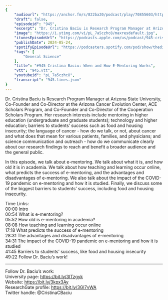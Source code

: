 ```yaml
---
{
	"audiourl": "https://anchor.fm/s/822ba20/podcast/play/70855603/https%3A%2F%2Fd3ctxlq1ktw2nl.cloudfront.net%2Fstaging%2F2023-4-22%2F9325bc99-31fd-64e9-fa38-075d0597f748.m4a",
	"draft": false,
	"episodeid": "945",
	"excerpt": "Dr. Cristina Baciu is Research Program Manager at Arizona State University, Co-Founder and Co-Director at the Arizona Cancer Evolution Center, ACE Scholars Program, and Co-Founder and Co-Director of the Cooperation Scholars Program. Her research interests include mentoring in higher education (undergraduate and graduate students); technology and higher education; barriers to students’ success such as food and housing insecurity; the language of cancer - how do we talk, or not, about cancer and what does that mean for various patients, families, and physicians; and science communication and outreach - how do we communicate clearly about our research findings to reach and benefit a broader audience and the general public.",
	"image": "https://i.ytimg.com/vi/pL_7a5czhc8/maxresdefault.jpg",
	"itunesEpisodeUrl": "https://podcasts.apple.com/us/podcast/945-cristina-baciu-when-and-how-e-mentoring-works/id1451347236?i=1000656671408&uo=4",
	"publishDate": 2024-05-24,
	"spotifyEpisodeUrl": "https://podcasters.spotify.com/pod/show/thedissenter/episodes/945-Cristina-Baciu-When-and-How-E-Mentoring-Works-e24grfj",
	"tags": [
		"General Science"
	],
	"title": "#945 Cristina Baciu: When and How E-Mentoring Works",
	"vtt": "945.vtt",
	"youtubeid": "pL_7a5czhc8",
	"transcript": "945.lines.json"
}
---
```

Dr. Cristina Baciu is Research Program Manager at Arizona State University, Co-Founder and Co-Director at the Arizona Cancer Evolution Center, ACE Scholars Program, and Co-Founder and Co-Director of the Cooperation Scholars Program. Her research interests include mentoring in higher education (undergraduate and graduate students); technology and higher education; barriers to students’ success such as food and housing insecurity; the language of cancer - how do we talk, or not, about cancer and what does that mean for various patients, families, and physicians; and science communication and outreach - how do we communicate clearly about our research findings to reach and benefit a broader audience and the general public.

In this episode, we talk about e-mentoring. We talk about what it is, and how old it is in academia. We talk about how teaching and learning occur online, what predicts the success of e-mentoring, and the advantages and disadvantages of e-mentoring. We also talk about the impact of the COVID-19 pandemic on e-mentoring and how it is studied. Finally, we discuss some of the biggest barriers to students’ success, including food and housing insecurity.

Time Links:  
<time>00:00</time> Intro  
<time>00:54</time> What is e-mentoring?  
<time>05:52</time> How old is e-mentoring in academia?  
<time>08:08</time> How teaching and learning occur online  
<time>17:18</time> What predicts the success of e-mentoring  
<time>28:31</time> The advantages and disadvantages of e-mentoring  
<time>34:31</time> The impact of the COVID-19 pandemic on e-mentoring and how it is studied  
<time>41:45</time> Barriers to students’ success, like food and housing insecurity  
<time>49:22</time> Follow Dr. Baciu’s work!

---

Follow Dr. Baciu’s work:  
University page: https://bit.ly/3ITzgyk  
Website: https://bit.ly/3kpx3Ay  
ResearchGate profile: https://bit.ly/3GI7vWA  
Twitter handle: @CristinaCBaciu
